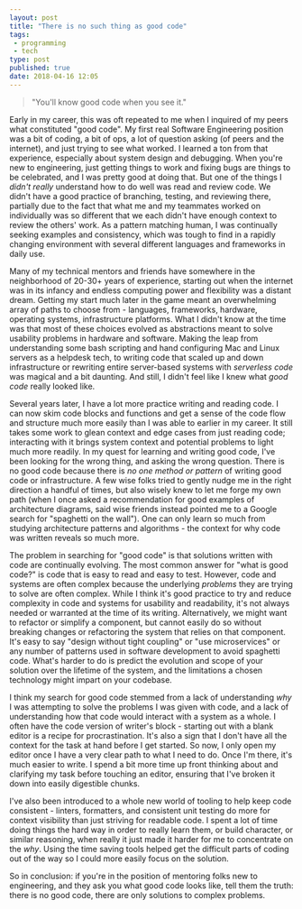 ```yaml
---
layout: post
title: "There is no such thing as good code"
tags:
 - programming
 - tech
type: post
published: true 
date: 2018-04-16 12:05
---
```


> "You'll know good code when you see it."

Early in my career, this was oft repeated to me when I inquired of my peers what
constituted "good code". My first real Software Engineering position was a bit 
of coding, a bit of ops, a lot of question asking (of peers and the internet), 
and just trying to see what worked. I learned a ton from that experience, 
especially about system design and debugging. When you're new to engineering, just 
getting things to work and fixing bugs are things to be celebrated, and I was
pretty good at doing that. But one of the things I *didn't really* understand how
to do well was read and review code. We didn't have a good practice of branching,
testing, and reviewing there, partially due to the fact that what me and my 
teammates worked on individually was so different that we each didn't have enough
context to review the others' work. As a pattern matching human, I was 
continually seeking examples and consistency, which was tough to find in a 
rapidly changing environment with several different languages and frameworks in
daily use.

Many of my technical mentors and friends have somewhere in the neighborhood of
20-30+ years of experience, starting out when the internet was in its infancy and
endless computing power and flexibility was a distant dream. Getting my start
much later in the game meant an overwhelming array of paths to choose from - 
languages, frameworks, hardware, operating systems, infrastructure platforms.
What I didn't know at the time was that most of these choices evolved as
abstractions meant to solve usability problems in hardware and software. Making
the leap from understanding some bash scripting and hand configuring Mac and
Linux servers as a helpdesk tech, to writing code that scaled up and down
infrastructure or rewriting entire server-based systems with *serverless code*
was magical and a bit daunting. And still, I didn't feel like I knew what 
*good code* really
looked like.

Several years later, I have a lot more practice writing and reading code. I can
now skim code blocks and functions and get a sense of the code flow and
structure much more easily than I was able to earlier in my career. It still
takes some work to glean context and edge cases from just reading code;
interacting with it brings system context and potential problems to light much 
more readily. In my quest for learning and writing good code, I've been looking 
for the wrong thing, and asking the wrong question. There is no good code because
there is *no one method or pattern* of writing good code or infrastructure. A few
wise folks tried to gently nudge me in the right direction a handful of times, 
but also wisely knew to let me forge my own path (when I once asked a 
recommendation for good examples of architecture diagrams, said wise friends 
instead pointed me to a Google search for "spaghetti on the wall"). One can only
learn so much from studying architecture patterns and algorithms - the context 
for why code was written reveals so much more.

The problem in searching for "good code" is that solutions written with code are
continually evolving. The most common answer for "what is good code?" is code
that is easy to read and easy to test. However, code and systems are often 
complex because the underlying *problems* they are trying to solve are often 
complex. While I think it's good practice to try and reduce complexity in code 
and systems for usability and readability, it's not always needed or warranted at
the time of its writing. Alternatively, we might want to refactor or simplify a 
component, but cannot easily do so without breaking changes or refactoring the 
system that relies on that component. It's easy to say "design without tight 
coupling" or "use microservices" or any number of patterns used in software 
development to avoid spaghetti code. What's harder to do is predict the evolution
and scope of your solution over the lifetime of the system, and the limitations a
chosen technology might impart on your codebase.

I think my search for good code stemmed from a lack of understanding *why* I was 
attempting to solve the problems I was given with code, and a lack of
understanding how that code would interact with a system as a whole. I often
have the code version of writer's block - starting out with a blank editor is a
recipe for procrastination. It's also a sign that I don't have all the context
for the task at hand before I get started. So now, I only open my editor once I
have a very clear path to what I need to do. Once I'm there, it's much easier to
write. I spend a bit more time up front thinking about and clarifying my task
before touching an editor, ensuring that I've broken it down into easily
digestible chunks. 

I've also been introduced to a whole new world of tooling to help keep code consistent -
linters, formatters, and consistent unit testing do more for context visibility
than just striving for readable code. I spent a lot of time doing things the
hard way in order to really learn them, or build character, or similar
reasoning, when really it just made it harder for me to concentrate on the
*why*. Using the time saving tools helped get the difficult parts of coding out
of the way so I could more easily focus on the solution. 

So in conclusion: if you're in the position of mentoring folks new to engineering,
and they ask you what good code looks like, tell them the truth: there is no
good code, there are only solutions to complex problems.
